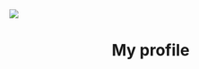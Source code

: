 ## <img src="https://acegif.com/wp-content/uploads/2021/4fh5wi/welcome-15.gif">
<h1 align="center">My profile</h1>
